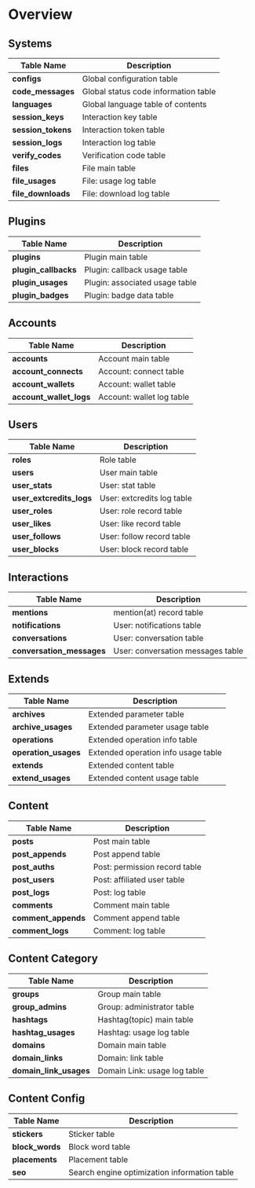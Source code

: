 # Overview

## Systems

| Table Name | Description |
| --- | --- |
| **configs** | Global configuration table |
| **code_messages** | Global status code information table |
| **languages** | Global language table of contents |
| **session_keys** | Interaction key table |
| **session_tokens** | Interaction token table |
| **session_logs** | Interaction log table |
| **verify_codes** | Verification code table |
| **files** | File main table |
| **file_usages** | File: usage log table |
| **file_downloads** | File: download log table |

## Plugins

| Table Name | Description |
| --- | --- |
| **plugins** | Plugin main table |
| **plugin_callbacks** | Plugin: callback usage table |
| **plugin_usages** | Plugin: associated usage table |
| **plugin_badges** | Plugin: badge data table |

## Accounts

| Table Name | Description |
| --- | --- |
| **accounts** | Account main table |
| **account_connects** | Account: connect table |
| **account_wallets** | Account: wallet table |
| **account_wallet_logs** | Account: wallet log table |

## Users

| Table Name | Description |
| --- | --- |
| **roles** | Role table |
| **users** | User main table |
| **user_stats** | User: stat table |
| **user_extcredits_logs** | User: extcredits log table |
| **user_roles** | User: role record table |
| **user_likes** | User: like record table |
| **user_follows** | User: follow record table |
| **user_blocks** | User: block record table |

## Interactions

| Table Name | Description |
| --- | --- |
| **mentions** | mention(at) record table |
| **notifications** | User: notifications table |
| **conversations** | User: conversation table |
| **conversation_messages** | User: conversation messages table |

## Extends

| Table Name | Description |
| --- | --- |
| **archives** | Extended parameter table |
| **archive_usages** | Extended parameter usage table |
| **operations** | Extended operation info table |
| **operation_usages** | Extended operation info usage table |
| **extends** | Extended content table |
| **extend_usages** | Extended content usage table |

## Content

| Table Name | Description |
| --- | --- |
| **posts** | Post main table |
| **post_appends** | Post append table |
| **post_auths** | Post: permission record table |
| **post_users** | Post: affiliated user table |
| **post_logs** | Post: log table |
| **comments** | Comment main table |
| **comment_appends** | Comment append table |
| **comment_logs** | Comment: log table |

## Content Category

| Table Name | Description |
| --- | --- |
| **groups** | Group main table |
| **group_admins** | Group: administrator table |
| **hashtags** | Hashtag(topic) main table |
| **hashtag_usages** | Hashtag: usage log table |
| **domains** | Domain main table |
| **domain_links** | Domain: link table |
| **domain_link_usages** | Domain Link: usage log table |

## Content Config

| Table Name | Description |
| --- | --- |
| **stickers** | Sticker table |
| **block_words** | Block word table |
| **placements** | Placement table |
| **seo** | Search engine optimization information table |